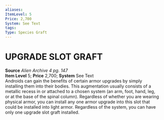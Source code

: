 ```yaml
---
aliases: 
ItemLevel: 5
Price: 2,700
System: See Text
tags: 
Type: Species Graft
---
```

# UPGRADE SLOT GRAFT
**Source** _Alien Archive 4 pg. 147_  
**Item Level** 5; **Price** 2,700; **System** See Text  
Androids can gain the benefits of certain armor upgrades by simply installing them into their bodies. This augmentation usually consists of a metallic recess in or attached to a chosen system (an arm, foot, hand, leg, or at the base of the spinal column). Regardless of whether you are wearing physical armor, you can install any one armor upgrade into this slot that could be installed into light armor. Regardless of the system, you can have only one upgrade slot graft installed.